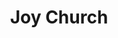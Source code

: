 ---
pid: lll26
title: Joy Church
location_transcription: Penn Treaty Park
coordinates: "[-75.128989137157, 39.966282122823]"
zipcode: '19125'
gen_neighborhood: River Wards
neighborhood: Fishtown,Kensington
outside_phl: 
age: '43'
age_range: 40-49
instagram: 
image_file_name: lll_26.jpg
proposal_transcription: A space for people to come together to dance, dress in costume,
  be silly, sing out loud - really just be kids again - where the only goal is PURE
  JOY & building community thru happiness, movement, music
topic: Music,Unity
topic_summary: 0, 0, 0
type: Space
keywords_other: 
credit: Elicia
image_labels: 
twitter: 
facebook: 
permalink: "/monuments/lll26/"
layout: item-page
---